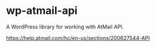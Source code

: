 # wp-atmail-api
A WordPress library for working with AtMail API.

https://help.atmail.com/hc/en-us/sections/200627544-API
